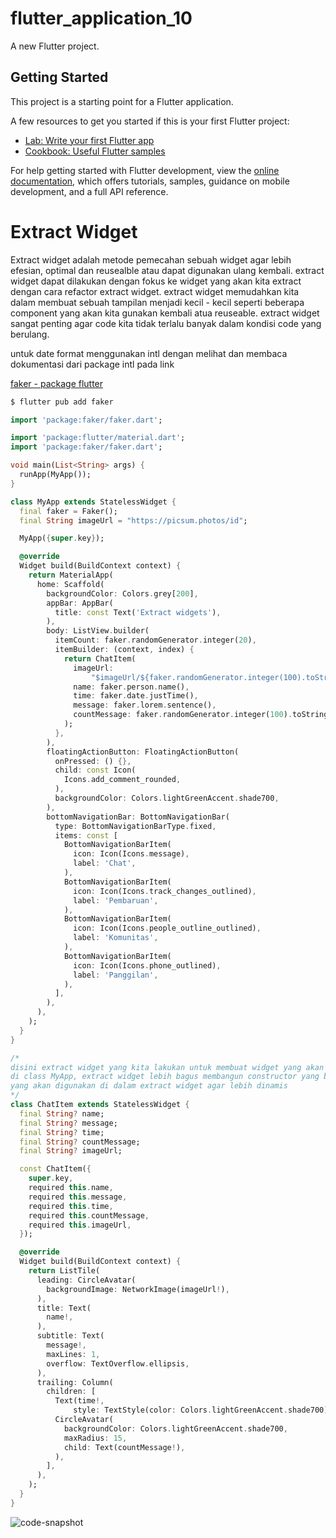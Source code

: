 # flutter_application_10

A new Flutter project.

## Getting Started

This project is a starting point for a Flutter application.

A few resources to get you started if this is your first Flutter project:

- [Lab: Write your first Flutter app](https://docs.flutter.dev/get-started/codelab)
- [Cookbook: Useful Flutter samples](https://docs.flutter.dev/cookbook)

For help getting started with Flutter development, view the
[online documentation](https://docs.flutter.dev/), which offers tutorials,
samples, guidance on mobile development, and a full API reference.

# Extract Widget

Extract widget adalah metode pemecahan sebuah widget agar lebih efesian, optimal dan reusealble atau dapat digunakan ulang kembali. extract widget dapat dilakukan dengan fokus ke widget yang akan kita extract dengan cara refactor extract widget. extract widget memudahkan kita dalam membuat sebuah tampilan menjadi kecil - kecil seperti beberapa component yang akan kita gunakan kembali atua reuseable. extract widget sangat penting agar code kita tidak terlalu banyak dalam kondisi code yang berulang.

untuk date format menggunakan intl dengan melihat dan membaca dokumentasi dari package intl pada link

[faker - package flutter](https://pub.dev/packages/faker)

```bash
$ flutter pub add faker
```

```dart
import 'package:faker/faker.dart';
```

```dart
import 'package:flutter/material.dart';
import 'package:faker/faker.dart';

void main(List<String> args) {
  runApp(MyApp());
}

class MyApp extends StatelessWidget {
  final faker = Faker();
  final String imageUrl = "https://picsum.photos/id";

  MyApp({super.key});

  @override
  Widget build(BuildContext context) {
    return MaterialApp(
      home: Scaffold(
        backgroundColor: Colors.grey[200],
        appBar: AppBar(
          title: const Text('Extract widgets'),
        ),
        body: ListView.builder(
          itemCount: faker.randomGenerator.integer(20),
          itemBuilder: (context, index) {
            return ChatItem(
              imageUrl:
                  "$imageUrl/${faker.randomGenerator.integer(100).toString()}/200/300",
              name: faker.person.name(),
              time: faker.date.justTime(),
              message: faker.lorem.sentence(),
              countMessage: faker.randomGenerator.integer(100).toString(),
            );
          },
        ),
        floatingActionButton: FloatingActionButton(
          onPressed: () {},
          child: const Icon(
            Icons.add_comment_rounded,
          ),
          backgroundColor: Colors.lightGreenAccent.shade700,
        ),
        bottomNavigationBar: BottomNavigationBar(
          type: BottomNavigationBarType.fixed,
          items: const [
            BottomNavigationBarItem(
              icon: Icon(Icons.message),
              label: 'Chat',
            ),
            BottomNavigationBarItem(
              icon: Icon(Icons.track_changes_outlined),
              label: 'Pembaruan',
            ),
            BottomNavigationBarItem(
              icon: Icon(Icons.people_outline_outlined),
              label: 'Komunitas',
            ),
            BottomNavigationBarItem(
              icon: Icon(Icons.phone_outlined),
              label: 'Panggilan',
            ),
          ],
        ),
      ),
    );
  }
}

/*
disini extract widget yang kita lakukan untuk membuat widget yang akan digunakan
di class MyApp, extract widget lebih bagus membangun constructor yang berisi properti atau field
yang akan digunakan di dalam extract widget agar lebih dinamis
*/
class ChatItem extends StatelessWidget {
  final String? name;
  final String? message;
  final String? time;
  final String? countMessage;
  final String? imageUrl;

  const ChatItem({
    super.key,
    required this.name,
    required this.message,
    required this.time,
    required this.countMessage,
    required this.imageUrl,
  });

  @override
  Widget build(BuildContext context) {
    return ListTile(
      leading: CircleAvatar(
        backgroundImage: NetworkImage(imageUrl!),
      ),
      title: Text(
        name!,
      ),
      subtitle: Text(
        message!,
        maxLines: 1,
        overflow: TextOverflow.ellipsis,
      ),
      trailing: Column(
        children: [
          Text(time!,
              style: TextStyle(color: Colors.lightGreenAccent.shade700)),
          CircleAvatar(
            backgroundColor: Colors.lightGreenAccent.shade700,
            maxRadius: 15,
            child: Text(countMessage!),
          ),
        ],
      ),
    );
  }
}
```
![code-snapshot](https://github.com/appworkspaceRM/extract-widget/assets/135511281/0eb95168-7ffa-4d50-b822-01159f05dfba)
